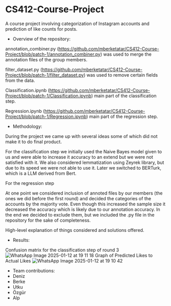 # CS412-Course-Project
A course project involving categorization of Instagram accounts and prediction of like counts for posts.

* Overview of the repository:

annotation_combiner.py (https://github.com/mberketatar/CS412-Course-Project/blob/patch-1/annotation_combiner.py) was used to merge the annotation files of the group members.

filter_dataset.py (https://github.com/mberketatar/CS412-Course-Project/blob/patch-1/filter_dataset.py) was used to remove certain fields from the data.

Classification.ipynb (https://github.com/mberketatar/CS412-Course-Project/blob/patch-1/Classification.ipynb) main part of the classification step.

Regression.ipynb (https://github.com/mberketatar/CS412-Course-Project/blob/patch-1/Regression.ipynb) main part of the regression step.

* Methodology:
  
During the project we came up with several ideas some of which did not make it to do final product. 

For the classification step we initially used the Naive Bayes model given to us and were able to increase it accuracy to an extend but we were not satisfied with it. We also considered lemmatization using Zeyrek library, but due to its speed we were not able to use it. Later we switched to BERTurk, which is a LLM derived from Bert.

For the regression step

At one point we considered inclusion of annoted files by our members (the ones we did before the first round) and decided the categories of the accounts by the  majority vote. Even though this increased the sample size it decreased the accuracy which is likely due to our annotation accuracy. In the end we decided to exclude them, but we included the .py file in the repository for the sake of completeness.

  High-level explanation of things considered
and solutions offered.

* Results:
  
Confusion matrix for the classification step of round 3
![WhatsApp Image 2025-01-12 at 19 11 18](https://github.com/user-attachments/assets/07cf66b5-3893-4c46-89ed-5dc59c824cdd)
Graph of Predicted Likes to Actual Likes
![WhatsApp Image 2025-01-12 at 19 10 42](https://github.com/user-attachments/assets/055d65fe-e6bd-4cef-9671-c0eb860fc298)

* Team contributions:
* Deniz
* Berke
* Utku
* Özgür
* Alp
